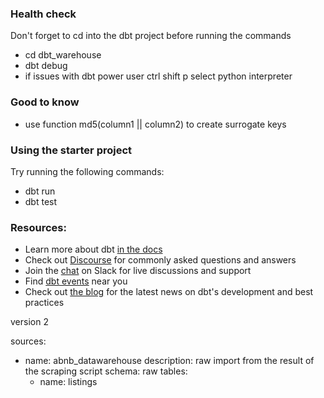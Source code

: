 ### Health check

Don't forget to cd into the dbt project before running the commands
- cd dbt_warehouse
- dbt debug
- if issues with dbt power user ctrl shift p select python interpreter

### Good to know

- use function md5(column1 || column2) to create surrogate keys

### Using the starter project

Try running the following commands:
- dbt run
- dbt test

### Resources:
- Learn more about dbt [in the docs](https://docs.getdbt.com/docs/introduction)
- Check out [Discourse](https://discourse.getdbt.com/) for commonly asked questions and answers
- Join the [chat](https://community.getdbt.com/) on Slack for live discussions and support
- Find [dbt events](https://events.getdbt.com) near you
- Check out [the blog](https://blog.getdbt.com/) for the latest news on dbt's development and best practices


version 2

sources:
  - name: abnb_datawarehouse
    description: raw import from the result of the scraping script
    schema: raw
    tables:
      - name: listings